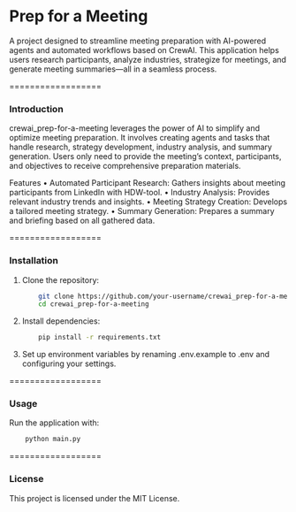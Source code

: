 Prep for a Meeting
==================
A project designed to streamline meeting preparation with AI-powered agents and automated workflows based on CrewAI. This application helps users research participants, analyze industries, strategize for meetings, and generate meeting summaries—all in a seamless process.

==================

### Introduction

crewai_prep-for-a-meeting leverages the power of AI to simplify and optimize meeting preparation. It involves creating agents and tasks that handle research, strategy development, industry analysis, and summary generation. Users only need to provide the meeting’s context, participants, and objectives to receive comprehensive preparation materials.

Features
	•	Automated Participant Research: Gathers insights about meeting participants from LinkedIn with HDW-tool.
	•	Industry Analysis: Provides relevant industry trends and insights.
	•	Meeting Strategy Creation: Develops a tailored meeting strategy.
	•	Summary Generation: Prepares a summary and briefing based on all gathered data.

==================

### Installation

1. Clone the repository:
        
    ```bash
        git clone https://github.com/your-username/crewai_prep-for-a-meeting.git
        cd crewai_prep-for-a-meeting
    ```

2. Install dependencies:
    
    ```bash
        pip install -r requirements.txt
    ```
   
3.	Set up environment variables by renaming .env.example to .env and configuring your settings.

==================

### Usage

Run the application with:

```bash
    python main.py
```

==================

### License

This project is licensed under the MIT License.